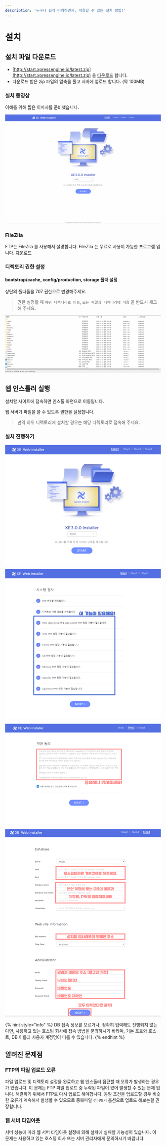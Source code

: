 ```yaml
---
description: '누구나 쉽게 따라하면서, 적응할 수 있는 설치 방법!'
---
```


# 설치

## 설치 파일 다운로드

* [http://start.xpressengine.io/latest.zip](http://start.xpressengine.io/latest.zip) 을 [다운로드](http://start.xpressengine.io/latest.zip) 합니다.
* 다운로드 받은 zip 파일의 압축을 풀고 서버에 업로드 합니다. \(약 100MB\)

### 설치 동영상

이해를 위해 짧은 이미지를 준비했습니다.

![&#xC124;&#xCE58;&#xB97C; &#xC704;&#xD55C; &#xBAA8;&#xB4E0; &#xB2E8;&#xACC4;&#xB97C; &#xB2F4;&#xACE0; &#xC788;&#xC2B5;&#xB2C8;&#xB2E4;. &#xCC38;&#xACE0;&#xD574;&#xC8FC;&#xC138;&#xC694; &#x3147;\_&amp;lt;](../../../../.gitbook/assets/install_xe.gif)

### FileZila

FTP는 FileZila 를 사용해서 설명합니다. FileZila 는 무료로 사용이 가능한 프로그램 입니다. [다운로드](https://filezilla-project.org/download.php?type=client)

### 디렉토리 권한 설정

#### bootstrap/cache, config/production, storage 폴더 설정

상단의 폴더들을 707 권한으로 변경해주세요.

> 권한 설정할 때 `하위 디렉터리로 이동`, `모든 파일과 디렉터리에 적용` 을 반드시 체크해 주세요.

![&#xB2E4;&#xC911; &#xC120;&#xD0DD;&#xC740; &#xCEE8;&#xD2B8;&#xB864; &#xD0A4; + &#xB9C8;&#xC6B0;&#xC2A4; &#xC88C; &#xD074;&#xB9AD;&#xC744; &#xD558;&#xBA74; &#xD074;&#xB9AD;&#xD560; &#xC218; &#xC788;&#xC5B4;&#xC694;. &#xD55C;&#xBC88;&#xC5D0; &#xC5EC;&#xB7EC; &#xD3F4;&#xB354;&#xB97C; &#xD074;&#xB9AD;&#xD574;&#xC11C; &#xC27D;&#xAC8C;~](../../../../.gitbook/assets/permission.gif)

## 웹 인스톨러 실행

설치할 사이트에 접속하면 인스톨 화면으로 이동됩니다.

웹 서버가 파일을 쓸 수 있도록 권한을 설정합니다.

> 만약 하위 디렉토리에 설치할 경우는 해당 디렉토리로 접속해 주세요.

### 설치 진행하기

![&#xC815;&#xC0C1;&#xC801;&#xC73C;&#xB85C; &#xAD8C;&#xD55C; &#xC124;&#xC815; &#xBC0F; &#xD30C;&#xC77C;&#xC774; &#xC5C5;&#xB85C;&#xB4DC; &#xB418;&#xBA74; &#xC774; &#xD654;&#xBA74;&#xC744; &#xBCF4;&#xAC8C; &#xB429;&#xB2C8;&#xB2E4;.](../../../../.gitbook/assets/1.PNG)

![START&#xB97C; &#xB20C;&#xB7EC; &#xC124;&#xCE58;&#xB97C; &#xC9C4;&#xD589;&#xD558;&#xAE30; &#xC804;, XE&#xC5D0; &#xD544;&#xC694;&#xD55C; &#xAE30;&#xBCF8; &#xAE30;&#xB2A5; &#xBC0F; &#xBAA8;&#xB4C8;&#xC774; &#xC124;&#xCE58; &#xB418;&#xC5C8;&#xB294;&#xC9C0; &#xAC80;&#xC0AC;&#xD569;&#xB2C8;&#xB2E4;.](../../../../.gitbook/assets/step_1_edited.png)

![&#xADF8; &#xC774;&#xD6C4; &#xC2DC;&#xC2A4;&#xD15C; &#xAC1C;&#xC120; &#xBC0F; &#xD658;&#xACBD; &#xC218;&#xC9D1;&#xC744; &#xC704;&#xD55C; &#xC57D;&#xAD00;&#xC744; &#xB3D9;&#xC758; &#xD574;&#xC8FC;&#xC2DC;&#xACE0;, NEXT&#xB97C; &#xB20C;&#xB7EC;&#xC8FC;&#xC138;&#xC694;.](../../../../.gitbook/assets/step_2-edited.png)

![&#xAC01; &#xD56D;&#xBAA9;&#xC5D0; &#xB9DE;&#xB294; &#xC815;&#xBCF4;&#xB97C; &#xC785;&#xB825;&#xD6C4; NEXT&#xB97C; &#xB204;&#xB974;&#xBA74;, &#xC7A0;&#xC2DC;&#xD6C4; &#xC124;&#xCE58;&#xAC00; &#xC644;&#xB8CC; &#xB429;&#xB2C8;&#xB2E4;.](../../../../.gitbook/assets/step_3_editied.png)

{% hint style="info" %}
DB 접속 정보를 모르거나, 정확히 입력해도 진행되지 않는다면, 사용하고 있는 호스팅 회사에 접속 방법을 문의하시기 바라며, 기본 포트와 호스트, DB 이름과 사용자 계정명이 다를 수 있습니다.
{% endhint %}

## 알려진 문제점

### FTP의 파일 업로드 오류

파일 업로드 및 디렉토리 설정을 완료하고 웹 인스톨러 접근할 때 오류가 발생하는 경우가 있습니다. 이 문제는 FTP 파일 업로드 중 누락된 파일이 있어 발생할 수 있는 문제 입니다. 해결하기 위해서 FTP로 다시 업로드 해야합니다. 동일 조건을 업로드할 경우 비슷한 오류가 계속해서 발생할 수 있으므로 중복파일 `건너뛰기` 옵션으로 업로드 해보는걸 권장합니다. 

### 웹 서버 타임아웃

서버 성능에 따라 웹 서버 타임아웃 설정에 의해 설치에 실패할 가능성이 있습니다. 이 문제는 사용하고 있는 호스팅 회사 또는 서버 관리자에게 문의하시기 바랍니다.


